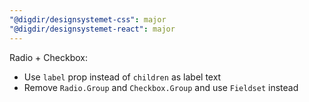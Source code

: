 ```yaml
---
"@digdir/designsystemet-css": major
"@digdir/designsystemet-react": major
---
```


Radio + Checkbox:
- Use `label` prop instead of `children` as label text
- Remove `Radio.Group` and `Checkbox.Group` and use `Fieldset` instead
